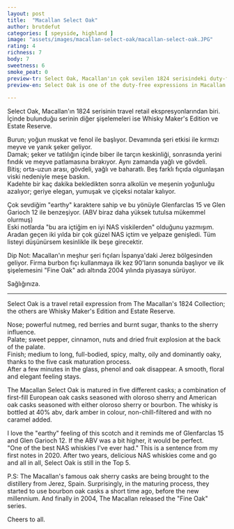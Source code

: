 ```yaml
---
layout: post
title:  "Macallan Select Oak"
author: brutdefut
categories: [ speyside, highland ]
image: "assets/images/macallan-select-oak/macallan-select-oak.JPG"
rating: 4
richness: 7
body: 7
sweetness: 6
smoke_peat: 0
preview-tr: Select Oak, Macallan'ın çok sevilen 1824 serisindeki duty-free ekspresyonlardan biri.        
preview-en: Select Oak is one of the duty-free expressions in Macallan's much-loved 1824 series.  
     
---
```


Select Oak, Macallan'ın 1824 serisinin travel retail ekspresyonlarından biri. İçinde bulunduğu serinin diğer şişelemeleri ise Whisky Maker's Edition ve Estate Reserve.   

Burun; yoğun muskat ve fenol ile başlıyor. Devamında şeri etkisi ile kırmızı meyve ve yanık şeker geliyor.  
Damak; şeker ve tatlılığın içinde biber ile tarçın keskinliği, sonrasında yerini fındık ve meyve patlamasına bırakıyor. Aynı zamanda yağlı ve gövdeli.  
Bitiş; orta-uzun arası, gövdeli, yağlı ve baharatlı. Beş farklı fıçıda olgunlaşan viski nedeniyle meşe baskın.  
Kadehte bir kaç dakika bekledikten sonra alkolün ve meşenin yoğunluğu azalıyor; geriye elegan, yumuşak ve çiçeksi notalar kalıyor.  

Çok sevdiğim "earthy" karaktere sahip ve bu yönüyle Glenfarclas 15 ve Glen Garioch 12 ile benzeşiyor. (ABV biraz daha yüksek tutulsa mükemmel olurmuş)   
Eski notlarda "bu ara içtiğim en iyi NAS viskilerden" olduğunu yazmışım. Aradan geçen iki yılda bir çok güzel NAS içtim ve yelpaze genişledi. Tüm listeyi düşünürsem kesinlikle ilk beşe girecektir.    

Dip Not: 
Macallan'ın meşhur şeri fıçıları İspanya'daki Jerez bölgesinden geliyor. Firma burbon fıçı kullanmaya ilk kez 90'ların sonunda başlıyor ve ilk şişelemesini "Fine Oak" adı altında 2004 yılında piyasaya sürüyor.  

Sağlığınıza.  
   
-----------------------------------------------

Select Oak is a travel retail expression from The Macallan's 1824 Collection; the others are Whisky Maker's Edition and Estate Reserve.   

Nose; powerful nutmeg, red berries and burnt sugar, thanks to the sherry influence.  
Palate; sweet pepper, cinnamon, nuts and dried fruit explosion at the back of the palate.  
Finish; medium to long, full-bodied, spicy, malty, oily and dominantly oaky, thanks to the five cask maturation process.  
After a few minutes in the glass, phenol and oak disappear. A smooth, floral and elegant feeling stays.  

The Macallan Select Oak is matured in five different casks; a combination of first-fill European oak casks seasoned with oloroso sherry and American oak casks seasoned with either oloroso sherry or bourbon. The whisky is bottled at 40% abv, dark amber in colour, non-chill-filtered and with no caramel added.  

I love the "earthy" feeling of this scotch and it reminds me of Glenfarclas 15 and Glen Garioch 12. If the ABV was a bit higher, it would be perfect.     
"One of the best NAS whiskies I've ever had." This is a sentence from my first notes in 2020. After two years, delicious NAS whiskies come and go and all in all, Select Oak is still in the Top 5.    

P.S:
The Macallan's famous oak sherry casks are being brought to the distillery from Jerez, Spain. Surprisingly, in the maturing process, they started to use bourbon oak casks a short time ago, before the new millennium. And finally in 2004, The Macallan released the "Fine Oak" series.  

Cheers to all.             
  
